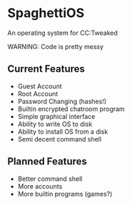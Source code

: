 # SpaghettiOS

An operating system for CC:Tweaked

WARNING: Code is pretty messy

## Current Features
- Guest Account
- Root Account
- Password Changing (hashes!)
- Builtin encrypted chatroom program
- Simple graphical interface
- Ability to write OS to disk
- Ability to install OS from a disk
- Semi decent command shell

## Planned Features
- Better command shell
- More accounts
- More builtin programs (games?)
